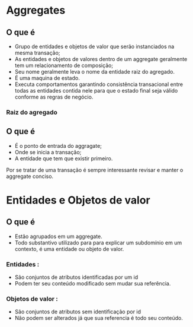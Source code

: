 # Aggregates

## O que é

- Grupo de entidades e objetos de valor que serão instanciados na mesma transação;
- As entidades e objetos de valores dentro de um aggregate geralmente tem um relacionamento de composição;
- Seu nome geralmente leva o nome da entidade raiz do agregado.
- É uma maquina de estado.
- Executa comportamentos garantindo consistência transacional entre todas as entidades contida nele para que o estado final seja válido conforme as regras de negócio.

### Raiz do agregado

## O que é

- É o ponto de entrada do aggragate;
- Onde se inicia a transação;
- A entidade que tem que existir primeiro.

Por se tratar de uma transação é sempre interessante revisar e manter o aggregate conciso.

# Entidades e Objetos de valor

## O que é

- Estão agrupados em um aggregate.
- Todo substantivo utilizado para para explicar um subdomínio em um contexto, é uma entidade ou objeto de valor.

### Entidades :

- São conjuntos de atributos identificadas por um id
- Podem ter seu conteúdo modificado sem mudar sua referência.

### Objetos de valor :

- São conjuntos de atributos sem identificação por id
- Não podem ser alterados já que sua referencia é todo seu conteúdo.
